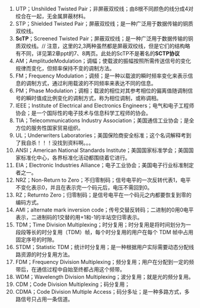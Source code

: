 1. UTP；Unshilded Twisted Pair；非屏蔽双绞线；由8根不同颜色的线分成4对绞合在一起，无金属屏蔽材料。
2. STP；Shielded Twisted Pair；屏蔽双绞线；是一种广泛用于数据传输的铜质双绞线。
3. **ScTP**；Screened Twisted Pair；屏蔽双绞线；是一种广泛用于数据传输的铜质双绞线。// 注意，这里的2,3两种虽然都是屏蔽双绞线，但是它们的结构略有不同，详见第2章ppt的7、8两页。此处的ScTP不是著名的**SCTP协议**
4. AM；AmplitudeModulation；调幅；使载波的振幅按照所需传送信号的变化规律而变化，但频率保持不变的调制方法。
5. FM；Frequency Modulation；调频；是一种以载波的瞬时频率变化来表示信息的调制方式，通过利用载波的不同频率来表达不同的信息。
6. PM；Phase Modulation；调相；载波的相位对其参考相位的偏离值随调制信号的瞬时值成比例变化的调制方式，称为相位调制，或称调相。
7. IEEE；Institute of Electrical and Electronics Engineers；电气和电子工程师协会；是一个国际性的电子技术与信息科学工程师的协会。
8. TIA；Telecommunications Industry Association；美国通信工业协会；是全方位的服务性国家贸易组织。
9. UL；Underwriters Laboratories；美国保险商安全标准；这个名词解释考到了我自杀！！！没找到资料啊。。。
10. ANSI；American National Standards Institute；美国国家标准学会；美国国家标准化中心，各界标准化活动都围绕着它进行。
11. EIA；Electronic Industries Alliance；电子工业协会；美国电子行业标准制定者之一。
12. NRZ；Non-Return to Zero；不归零制码；信号电平的一次反转代表1，电平不变化表示0，并且在表示完一个码元后，电压不需回到0。
13. RZ；Returnto Zero；归零制码；是信号电平在一个码元之内都要恢复到零的编码方式。
14. AMI；alternate mark inversion code；传号交替反转码；二进制的0用0电平表示，二进制码的1交替的用+1和-1的半站空归零表示。
15. TDM；Time Division Multiplexing；时分复用；时分复用是将时间划分为一段段等长的时分复用（TDM）帧，每个时分复用的用户在每个 TDM 帧中占用固定序号的时隙。
16. STDM；Statistic TDM；统计时分复用；是一种根据用户实际需要动态分配线路资源的时分复用方法。
17. FDM；Frequency Division Multiplexing；频分复用；用户在分配到一定的频带后，在通信过程中自始至终都占用这个频带。
18. WDM；Wavelength Division Multiplexing；波分复用；就是光的频分复用。 
19. CDM；Code Division Multiplexing；码分复用；
20. CDMA；Code Division Multiple Access；码分多址；是一种多路方式，多路信号只占用一条信道。

